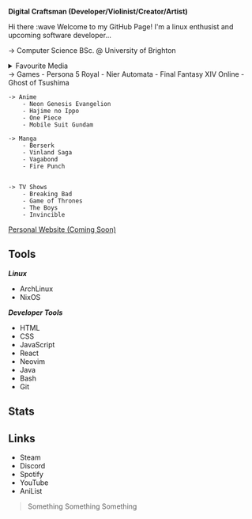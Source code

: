 **Digital Craftsman (Developer/Violinist/Creator/Artist)**

Hi there :wave Welcome to my GitHub Page! I'm a linux enthusist and upcoming software developer...

-> Computer Science BSc. @ University of Brighton <br>

<details>
<summary>Favourite Media</summary>
</details>
    -> Games 
        - Persona 5 Royal
        - Nier Automata 
        - Final Fantasy XIV Online
        - Ghost of Tsushima 

    -> Anime 
        - Neon Genesis Evangelion 
        - Hajime no Ippo
        - One Piece
        - Mobile Suit Gundam

    -> Manga
        - Berserk
        - Vinland Saga 
        - Vagabond 
        - Fire Punch 


    -> TV Shows 
        - Breaking Bad
        - Game of Thrones 
        - The Boys
        - Invincible 

    
[Personal Website (Coming Soon)](url) 
    
## Tools

***Linux*** 
- ArchLinux
- NixOS 

***Developer Tools*** 
- HTML
- CSS
- JavaScript
- React 
- Neovim
- Java 
- Bash
- Git 

## Stats 

## Links
- Steam
- Discord
- Spotify 
- YouTube 
- AniList


> Something Something Something
